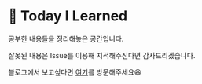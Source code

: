 # 📖 Today I Learned

공부한 내용들을 정리해놓은 공간입니다.

잘못된 내용은 Issue를 이용해 지적해주신다면 감사드리겠습니다.

블로그에서 보고싶다면 [여기](https://kanghyun.netlify.app/blog)를 방문해주세요😆
